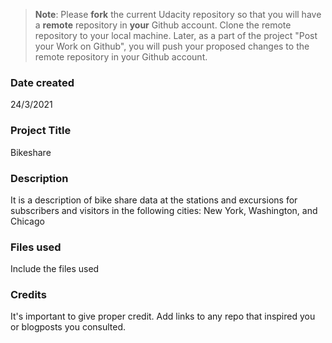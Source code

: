 >**Note**: Please **fork** the current Udacity repository so that you will have a **remote** repository in **your** Github account. Clone the remote repository to your local machine. Later, as a part of the project "Post your Work on Github", you will push your proposed changes to the remote repository in your Github account.

### Date created
24/3/2021

### Project Title
Bikeshare

### Description
It is a description of bike share data at the stations and excursions for subscribers and visitors in the following cities: New York, Washington, and Chicago

### Files used
Include the files used

### Credits
It's important to give proper credit. Add links to any repo that inspired you or blogposts you consulted.

